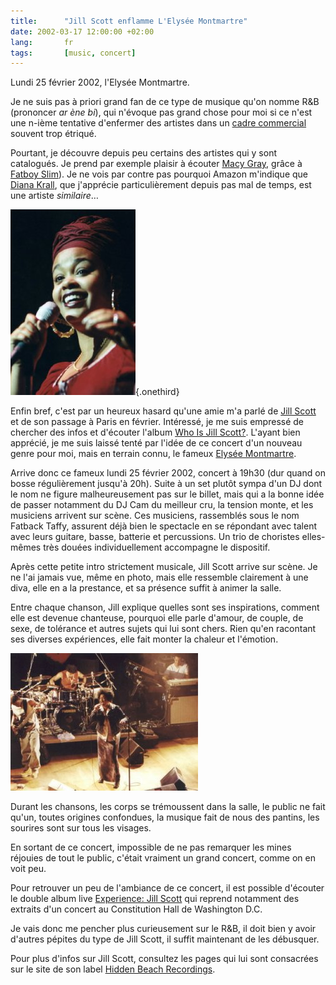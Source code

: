 ```yaml
---
title:      "Jill Scott enflamme L'Elysée Montmartre"
date: 2002-03-17 12:00:00 +02:00
lang:       fr
tags:       [music, concert]
---
```


Lundi 25 février 2002, l'Elysée Montmartre.

Je ne suis pas à priori grand fan de ce type de musique qu'on nomme R&B (prononcer *ar ène bi*), qui n'évoque pas grand chose pour moi si ce n'est une n-ième tentative d'enfermer des artistes dans un [cadre commercial](http://www.amazon.com/exec/obidos/tg/browse/-/39/phpheaven) souvent trop étriqué.

Pourtant, je découvre depuis peu certains des artistes qui y sont catalogués. Je prend par exemple plaisir à écouter [Macy Gray](http://www.amazon.com/exec/obidos/tg/stores/artist/glance/-/183508/phpheaven), grâce à [Fatboy Slim](http://www.amazon.com/exec/obidos/tg/stores/artist/glance/-/90123/phpheaven)). Je ne vois par contre pas pourquoi Amazon m'indique que [Diana Krall](http://www.amazon.com/exec/obidos/tg/stores/artist/glance/-/87104/phpheaven), que j'apprécie particulièrement depuis pas mal de temps, est une artiste *similaire*…

![](art85-1.jpg){.onethird}

Enfin bref, c'est par un heureux hasard qu'une amie m'a parlé de [Jill Scott](http://www.amazon.com/exec/obidos/tg/stores/artist/glance/-/207808/phpheaven) et de son passage à Paris en février. Intéressé, je me suis empressé de chercher des infos et d'écouter l'album [Who Is Jill Scott?](http://www.amazon.com/exec/obidos/ASIN/B00004UARR). L'ayant bien apprécié, je me suis laissé tenté par l'idée de ce concert d'un nouveau genre pour moi, mais en terrain connu, le fameux [Elysée Montmartre](http://www.elyseemontmartre.com/).

Arrive donc ce fameux lundi 25 février 2002, concert à 19h30 (dur quand on bosse régulièrement jusqu'à 20h). Suite à un set plutôt sympa d'un DJ dont le nom ne figure malheureusement pas sur le billet, mais qui a la bonne idée de passer notamment du DJ Cam du meilleur cru, la tension monte, et les musiciens arrivent sur scène. Ces musiciens, rassemblés sous le nom Fatback Taffy, assurent déjà bien le spectacle en se répondant avec talent avec leurs guitare, basse, batterie et percussions. Un trio de choristes elles-mêmes très douées individuellement accompagne le dispositif.

Après cette petite intro strictement musicale, Jill Scott arrive sur scène. Je ne l'ai jamais vue, même en photo, mais elle ressemble clairement à une diva, elle en a la prestance, et sa présence suffit à animer la salle.

Entre chaque chanson, Jill explique quelles sont ses inspirations, comment elle est devenue chanteuse, pourquoi elle parle d'amour, de couple, de sexe, de tolérance et autres sujets qui lui sont chers. Rien qu'en racontant ses diverses expériences, elle fait monter la chaleur et l'émotion.

![](art85-2.jpg)

Durant les chansons, les corps se trémoussent dans la salle, le public ne fait qu'un, toutes origines confondues, la musique fait de nous des pantins, les sourires sont sur tous les visages.

En sortant de ce concert, impossible de ne pas remarquer les mines réjouies de tout le public, c'était vraiment un grand concert, comme on en voit peu.

Pour retrouver un peu de l'ambiance de ce concert, il est possible d'écouter le double album live [Experience: Jill Scott](http://www.amazon.com/exec/obidos/ASIN/B00005R5V2) qui reprend notamment des extraits d'un concert au Constitution Hall de Washington D.C.

Je vais donc me pencher plus curieusement sur le R&B, il doit bien y avoir d'autres pépites du type de Jill Scott, il suffit maintenant de les débusquer.

Pour plus d'infos sur Jill Scott, consultez les pages qui lui sont consacrées sur le site de son label [Hidden Beach Recordings](http://www.hiddenbeach.com/jill_scott/).
